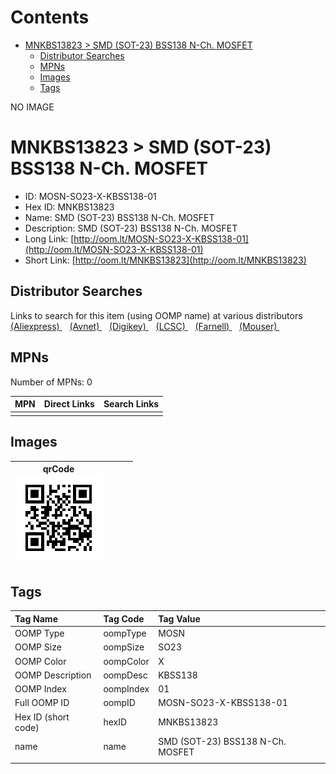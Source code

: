



Contents
========

* [MNKBS13823 > SMD (SOT-23) BSS138 N-Ch. MOSFET](#mnkbs13823--smd-sot-23-bss138-n-ch-mosfet)
	* [Distributor Searches](#distributor-searches)
	* [MPNs](#mpns)
	* [Images](#images)
	* [Tags](#tags)
  
NO IMAGE  
# MNKBS13823 > SMD (SOT-23) BSS138 N-Ch. MOSFET

- ID: MOSN-SO23-X-KBSS138-01
- Hex ID: MNKBS13823
- Name: SMD (SOT-23) BSS138 N-Ch. MOSFET
- Description: SMD (SOT-23) BSS138 N-Ch. MOSFET
- Long Link: [http://oom.lt/MOSN-SO23-X-KBSS138-01](http://oom.lt/MOSN-SO23-X-KBSS138-01)
- Short Link: [http://oom.lt/MNKBS13823](http://oom.lt/MNKBS13823)

## Distributor Searches
  
Links to search for this item (using OOMP name) at various distributors  
[(Aliexpress) ](https://www.aliexpress.com/wholesale?SearchText=1117SMD+SOT-23+BSS138+N-Ch.+MOSFET)&nbsp;&nbsp;&nbsp;[(Avnet) ](https://www.avnet.com/shop/us/search/SMD+SOT-23+BSS138+N-Ch.+MOSFET)&nbsp;&nbsp;&nbsp;[(Digikey) ](https://www.digikey.co.uk/en/products/result?s=SMD+SOT-23+BSS138+N-Ch.+MOSFET)&nbsp;&nbsp;&nbsp;[(LCSC) ](https://www.lcsc.com/search?q=SMD+SOT-23+BSS138+N-Ch.+MOSFET)&nbsp;&nbsp;&nbsp;[(Farnell) ](https://uk.farnell.com/search?st=SMD+SOT-23+BSS138+N-Ch.+MOSFET)&nbsp;&nbsp;&nbsp;[(Mouser) ](https://www.mouser.com/c/?q=SMD+SOT-23+BSS138+N-Ch.+MOSFET)&nbsp;&nbsp;&nbsp;
## MPNs
  
Number of MPNs: 0  

|MPN|Direct Links|Search Links|
| :--- | :--- | :--- |
||||

## Images
  

|qrCode<br>[![](https://raw.githubusercontent.com/oomlout/oomlout_OOMP_parts_V2/main/MOSN/SO23/X/KBSS138/01/qrCode_140.png)](https://github.com/oomlout/oomlout_OOMP_parts_V2/tree/main/MOSN/SO23/X/KBSS138/01/qrCode.png)||||
| :---: | :---: | :---: | :---: |

## Tags
  

|Tag Name|Tag Code|Tag Value|
| :--- | :--- | :--- |
|OOMP Type|oompType|MOSN|
|OOMP Size|oompSize|SO23|
|OOMP Color|oompColor|X|
|OOMP Description|oompDesc|KBSS138|
|OOMP Index|oompIndex|01|
|Full OOMP ID|oompID|MOSN-SO23-X-KBSS138-01|
|Hex ID (short code)|hexID|MNKBS13823|
|name|name|SMD (SOT-23) BSS138 N-Ch. MOSFET|
||||
